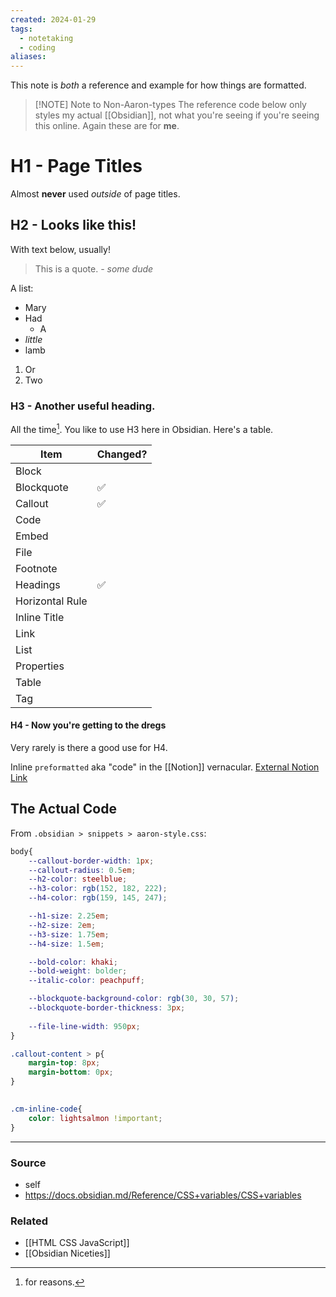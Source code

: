 ```yaml
---
created: 2024-01-29
tags:
  - notetaking
  - coding
aliases:
---
```

This note is *both* a reference and example for how things are formatted. 

> [!NOTE] Note to Non-Aaron-types
> The reference code below only styles my actual [[Obsidian]], not what you're seeing if you're seeing this online. Again these are for **me**.
# H1 - Page Titles
Almost **never** used *outside* of page titles.

## H2 - Looks like this!
With text below, usually!

> This is a quote.
> *- some dude*

A list:
- Mary
- Had
	- A
- _little_
- lamb
1. Or
2. Two
### H3 - Another useful heading.
All the time[^1]. You like to use H3 here in Obsidian. Here's a table.

| Item | Changed? |
| ---- | ---- |
| Block |  |
| Blockquote | ✅ |
| Callout | ✅ |
| Code |  |
| Embed |  |
| File |  |
| Footnote |  |
| Headings | ✅ |
| Horizontal Rule |  |
| Inline Title |  |
| Link |  |
| List |  |
| Properties |  |
| Table |  |
| Tag |  |
[^1]: for reasons.

#### H4 - Now you're getting to the dregs
Very rarely is there a good use for H4.

Inline `preformatted` aka "code" in the [[Notion]] vernacular. [External Notion Link](https://notion.so)

## The Actual Code
From `.obsidian > snippets > aaron-style.css`:
```css
body{
	--callout-border-width: 1px;
	--callout-radius: 0.5em;
	--h2-color: steelblue;
	--h3-color: rgb(152, 182, 222);
	--h4-color: rgb(159, 145, 247);

	--h1-size: 2.25em;
	--h2-size: 2em;
	--h3-size: 1.75em;
	--h4-size: 1.5em;

	--bold-color: khaki;
	--bold-weight: bolder;
	--italic-color: peachpuff;

	--blockquote-background-color: rgb(30, 30, 57);
	--blockquote-border-thickness: 3px;
  
	--file-line-width: 950px;
}

.callout-content > p{
	margin-top: 8px;
	margin-bottom: 0px;
}
  

.cm-inline-code{
	color: lightsalmon !important;
}
```

---
### Source
- self
- https://docs.obsidian.md/Reference/CSS+variables/CSS+variables

### Related
- [[HTML CSS JavaScript]]
- [[Obsidian Niceties]]
